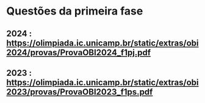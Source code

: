 # Questões da primeira fase

## 2024 : https://olimpiada.ic.unicamp.br/static/extras/obi2024/provas/ProvaOBI2024_f1pj.pdf ##
## 2023 : https://olimpiada.ic.unicamp.br/static/extras/obi2023/provas/ProvaOBI2023_f1ps.pdf ##
